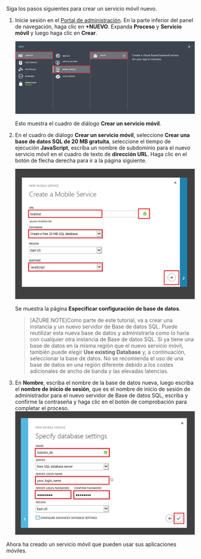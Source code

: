 

Siga los pasos siguientes para crear un servicio móvil nuevo.

1.	Inicie sesión en el [Portal de administración]. En la parte inferior del panel de navegación, haga clic en **+NUEVO**. Expanda **Proceso** y **Servicio móvil** y luego haga clic en **Crear**.

	![](./media/mobile-services-create-new-service/mobile-create.png)

	Esto muestra el cuadro de diálogo **Crear un servicio móvil**.

2.	En el cuadro de diálogo **Crear un servicio móvil**, seleccione **Crear una base de datos SQL de 20 MB gratuita**, seleccione el tiempo de ejecución **JavaScript**, escriba un nombre de subdominio para el nuevo servicio móvil en el cuadro de texto de **dirección URL**. Haga clic en el botón de flecha derecha para ir a la página siguiente.

	![](./media/mobile-services-create-new-service/mobile-create-page1.png)

	Se muestra la página **Especificar configuración de base de datos**.
	
	>[AZURE.NOTE]Como parte de este tutorial, va a crear una instancia y un nuevo servidor de Base de datos SQL. Puede reutilizar esta nueva base de datos y administrarla como lo haría con cualquier otra instancia de Base de datos SQL. Si ya tiene una base de datos en la misma región que el nuevo servicio móvil, también puede elegir **Use existing Database** y, a continuación, seleccionar la base de datos. No se recomienda el uso de una base de datos en una región diferente debido a los costes adicionales de ancho de banda y las elevadas latencias.

3.	En **Nombre**, escriba el nombre de la base de datos nueva, luego escriba el **nombre de inicio de sesión**, que es el nombre de inicio de sesión de administrador para el nuevo servidor de Base de datos SQL, escriba y confirme la contraseña y haga clic en el botón de comprobación para completar el proceso. ![](./media/mobile-services-create-new-service/mobile-create-page2.png)

Ahora ha creado un servicio móvil que pueden usar sus aplicaciones móviles.



<!-- URLs. -->
[Portal de administración]: https://manage.windowsazure.com/

<!---HONumber=July15_HO4-->